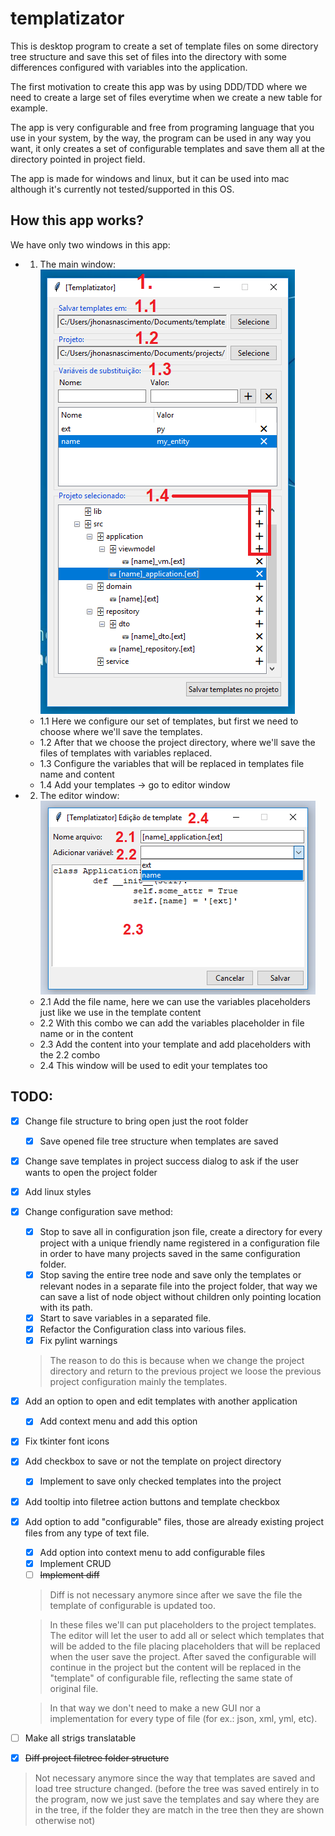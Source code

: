 # templatizator
This is desktop program to create a set of template files on some directory tree structure and save this set of files into the directory with some differences configured with variables into the application.  

The first motivation to create this app was by using DDD/TDD where we need to create a large set of files everytime when we create a new table for example.  

The app is very configurable and free from programing language that you use in your system, by the way, the program can be used in any way you want, it only creates a set of configurable templates and save them all at the directory pointed in project field.  

The app is made for windows and linux, but it can be used into mac although it's currently not tested/supported in this OS.

## How this app works?
We have only two windows in this app:
- 1. The main window:  
  ![Main window picture](https://github.com/jhonasn/templatizator/raw/master/doc/img/templatizator-window.png "Main window")
  - 1.1 Here we configure our set of templates, but first we need to choose where we'll save the templates.
  - 1.2 After that we choose the project directory, where we'll save the files of templates with variables replaced.
  - 1.3 Configure the variables that will be replaced in templates file name and content
  - 1.4 Add your templates -> go to editor window

- 2. The editor window:  
  ![Editor window picture](https://github.com/jhonasn/templatizator/raw/master/doc/img/templatizator-editor.png "Main window")
  - 2.1 Add the file name, here we can use the variables placeholders just like we use in the template content
  - 2.2 With this combo we can add the variables placeholder in file name or in the content
  - 2.3 Add the content into your template and add placeholders with the 2.2 combo
  - 2.4 This window will be used to edit your templates too

## TODO:
- [x] Change file structure to bring open just the root folder
  - [x] Save opened file tree structure when templates are saved
- [x] Change save templates in project success dialog to ask if the user wants to open the project folder
- [x] Add linux styles
- [x] Change configuration save method:  
  - [x] Stop to save all in configuration json file, create a directory for every project with a unique friendly name registered in a configuration file in order to have many projects saved in the same configuration folder.  
  - [x] Stop saving the entire tree node and save only the templates or relevant nodes in a separate file into the project folder, that way we can save a list of node object without children only pointing location with its path.  
  - [x] Start to save variables in a separated file.  
  - [x] Refactor the Configuration class into various files.
  - [x] Fix pylint warnings
  > The reason to do this is because when we change the project directory and return to the previous project we loose the previous project configuration mainly the templates.
- [x] Add an option to open and edit templates with another application
    - [x] Add context menu and add this option
- [x] Fix tkinter font icons
- [x] Add checkbox to save or not the template on project directory
    - [x] Implement to save only checked templates into the project
- [x] Add tooltip into filetree action buttons and template checkbox
- [x] Add option to add "configurable" files, those are already existing project files from any type of text file.
    - [x] Add option into context menu to add configurable files
    - [x] Implement CRUD
    - [ ] ~~Implement diff~~
    > Diff is not necessary anymore since after we save the file the template of configurable is updated too.

    > In these files we'll can put placeholders to the project templates. The editor will let the user to add all or select which templates that will be added to the file placing placeholders that will be replaced when the user save the project. After saved the configurable will continue in the project but the content will be replaced in the "template" of configurable file, reflecting the same state of original file.

  > In that way we don't need to make a new GUI nor a implementation for every type of file (for ex.: json, xml, yml, etc).
- [ ] Make all strigs translatable
- [x] ~~Diff project filetree folder structure~~
> Not necessary anymore since the way that templates are saved and load tree structure changed. (before the tree was saved entirely in to the program, now we just save the templates and say where they are in the tree, if the folder they are match in the tree then they are shown otherwise not)
